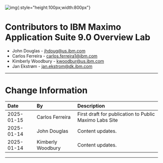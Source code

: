 ![img](img/banner.png){:style="height:100px;width:800px"}


# Contributors to IBM Maximo Application Suite 9.0 Overview Lab

- John Douglas - <jhdoug@us.ibm.com>
- Carlos Ferreira - <carlos.ferreira1@ibm.com>
- Kimberly Woodbury - <kwoodbur@us.ibm.com>
- Jan Ekstrøm - <jan.ekstrom@dk.ibm.com>
---

# Change Information

|Date     |By             | Description                                           |
|:--------|:--------------|:------------------------------------------------------|
|2025-01-15|Carlos Ferreira | First draft for publication to Public Maximo Labs Site|
|2025-01-14|John Douglas    | Content updates. |
|2025-01-14|Kimberly Woodbury    | Content updates. |
---

